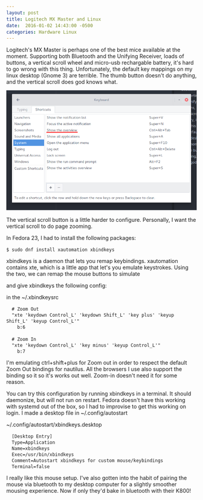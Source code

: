 ```yaml
---
layout: post
title: Logitech MX Master and Linux
date:  2016-01-02 14:43:00 -0500
categories: Hardware Linux
---
```


Logitech's MX Master is perhaps one of the best mice available at the moment. Supporting both Bluetooth and the Unifying Receiver, loads of buttons, a vertical scroll wheel and micro-usb rechargable battery, it's hard to go wrong with this thing. Unfortunately, the default key mappings on my linux desktop (Gnome 3) are terrible. The thumb button doesn't do anything, and the vertical scroll does god knows what.


![Keyboard Setting to Change to get Expose Thumb]( /assets/2016/logitech_thumbbutton.png)

The vertical scroll button is a little harder to configure. Personally, I want the vertical scroll to do page zooming.

In Fedora 23, I had to install the following packages:

```
$ sudo dnf install xautomation xbindkeys

```

xbindkeys is a daemon that lets you remap keybindings. xautomation contains xte, which is a little app that let's you emulate keystrokes. Using the two, we can remap the mouse buttons to simulate

and give xbindkeys the following config:

in the ~/.xbindkeysrc

```
  # Zoom Out
  "xte 'keydown Control_L' 'keydown Shift_L' 'key plus' 'keyup Shift_L' 'keyup Control_L'"
    b:6

  # Zoom In
  "xte 'keydown Control_L' 'key minus' 'keyup Control_L'"
    b:7

```
I'm emulating ctrl+shift+plus for Zoom out in order to respect the default Zoom Out bindings for nautilus. All the browsers I use also support the binding so it so it's works out well. Zoom-in doesn't need it for some reason.  


You can try this configuration by running xbindkeys in a terminal. It should daemonize, but will not run on restart. Fedora doesn't have this working with systemd out of the box, so I had to improvise to get this working on login. I made a desktop file in ~/.config/autostart

~/.config/autostart/xbindkeys.desktop
```
  [Desktop Entry]
  Type=Application
  Name=xbindkeys
  Exec=/usr/bin/xbindkeys
  Comment=Autostart xbindkeys for custom mouse/keybindings
  Terminal=false

```
I really like this mouse setup. I've also gotten into the habit of pairing the mouse via bluetooth to my desktop computer for a slightly smoother mousing experience. Now if only they'd bake in bluetooth with their K800!
